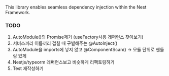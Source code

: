 #

This library enables seamless dependency injection within the Nest Framework.

### TODO

1. AutoModule()의 Promise제거 (useFactory사용 레퍼런스 찾아보기)
2. 서비스끼리 이름끼리 겹칠 때 구별해주는 @AutoInject()
3. AutoModule을 imports에 넣지 않고 @ComponentScan() -> 모듈 단위로 핸들링 있게
4. Nestjs/typeorm 레퍼런스보고 비슷하게 리팩토링하기
5. Test 재작성하기
